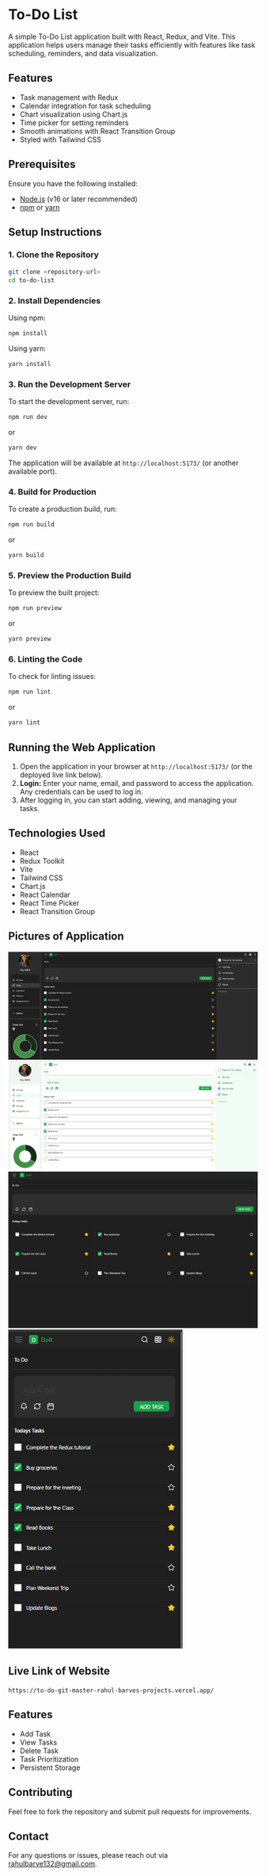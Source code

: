 # To-Do List

A simple To-Do List application built with React, Redux, and Vite. This application helps users manage their tasks efficiently with features like task scheduling, reminders, and data visualization.

## Features
- Task management with Redux
- Calendar integration for task scheduling
- Chart visualization using Chart.js
- Time picker for setting reminders
- Smooth animations with React Transition Group
- Styled with Tailwind CSS

## Prerequisites
Ensure you have the following installed:
- [Node.js](https://nodejs.org/) (v16 or later recommended)
- [npm](https://www.npmjs.com/) or [yarn](https://yarnpkg.com/)

## Setup Instructions

### 1. Clone the Repository
```sh
git clone <repository-url>
cd to-do-list
```

### 2. Install Dependencies
Using npm:
```sh
npm install
```
Using yarn:
```sh
yarn install
```

### 3. Run the Development Server
To start the development server, run:
```sh
npm run dev
```
or
```sh
yarn dev
```
The application will be available at `http://localhost:5173/` (or another available port).

### 4. Build for Production
To create a production build, run:
```sh
npm run build
```
or
```sh
yarn build
```

### 5. Preview the Production Build
To preview the built project:
```sh
npm run preview
```
or
```sh
yarn preview
```

### 6. Linting the Code
To check for linting issues:
```sh
npm run lint
```
or
```sh
yarn lint
```

## Running the Web Application

1. Open the application in your browser at `http://localhost:5173/` (or the deployed live link below).
2. **Login:** Enter your name, email, and password to access the application. Any credentials can be used to log in.
3. After logging in, you can start adding, viewing, and managing your tasks.

## Technologies Used
- React
- Redux Toolkit
- Vite
- Tailwind CSS
- Chart.js
- React Calendar
- React Time Picker
- React Transition Group

## Pictures of Application
![Task Manager Screenshot](src/assets/image1.png)
![Task Manager Screenshot](src/assets/image2.png)
![Task Manager Screenshot](src/assets/image3.png)
![Task Manager Screenshot](src/assets/image.png)

## Live Link of Website
`https://to-do-git-master-rahul-barves-projects.vercel.app/`

## Features
- Add Task
- View Tasks
- Delete Task
- Task Prioritization
- Persistent Storage

## Contributing
Feel free to fork the repository and submit pull requests for improvements.

## Contact
For any questions or issues, please reach out via rahulbarve132@gmail.com.

